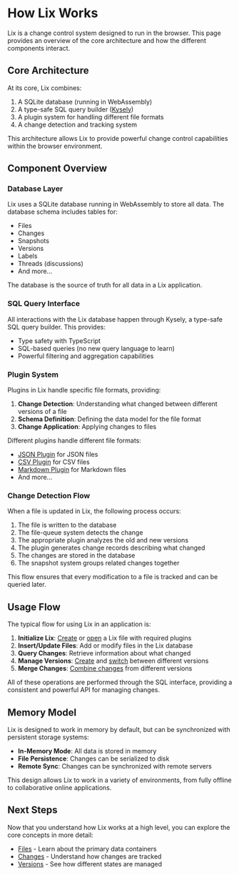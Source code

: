 # How Lix Works

Lix is a change control system designed to run in the browser. This page provides an overview of the core architecture and how the different components interact.

## Core Architecture

At its core, Lix combines:
1. A SQLite database (running in WebAssembly)
2. A type-safe SQL query builder ([Kysely](https://kysely.dev/))
3. A plugin system for handling different file formats
4. A change detection and tracking system

This architecture allows Lix to provide powerful change control capabilities within the browser environment.

## Component Overview

### Database Layer

Lix uses a SQLite database running in WebAssembly to store all data. The database schema includes tables for:

- Files
- Changes
- Snapshots
- Versions
- Labels
- Threads (discussions)
- And more...

The database is the source of truth for all data in a Lix application.

### SQL Query Interface

All interactions with the Lix database happen through Kysely, a type-safe SQL query builder. This provides:

- Type safety with TypeScript
- SQL-based queries (no new query language to learn)
- Powerful filtering and aggregation capabilities

### Plugin System

Plugins in Lix handle specific file formats, providing:

1. **Change Detection**: Understanding what changed between different versions of a file
2. **Schema Definition**: Defining the data model for the file format
3. **Change Application**: Applying changes to files

Different plugins handle different file formats:
- [JSON Plugin](https://github.com/opral/monorepo/tree/main/packages/lix-plugin-json) for JSON files
- [CSV Plugin](https://github.com/opral/monorepo/tree/main/packages/lix-plugin-csv) for CSV files
- [Markdown Plugin](https://github.com/opral/monorepo/tree/main/packages/lix-plugin-md) for Markdown files
- And more...

### Change Detection Flow

When a file is updated in Lix, the following process occurs:

1. The file is written to the database
2. The file-queue system detects the change
3. The appropriate plugin analyzes the old and new versions
4. The plugin generates change records describing what changed
5. The changes are stored in the database
6. The snapshot system groups related changes together

This flow ensures that every modification to a file is tracked and can be queried later.

## Usage Flow

The typical flow for using Lix in an application is:

1. **Initialize Lix**: [Create](https://github.com/opral/monorepo/blob/main/packages/lix-sdk/src/lix/new-lix.ts) or [open](https://github.com/opral/monorepo/blob/main/packages/lix-sdk/src/lix/open-lix-in-memory.ts) a Lix file with required plugins
2. **Insert/Update Files**: Add or modify files in the Lix database
3. **Query Changes**: Retrieve information about what changed
4. **Manage Versions**: [Create](https://github.com/opral/monorepo/blob/main/packages/lix-sdk/src/version/create-version.ts) and [switch](https://github.com/opral/monorepo/blob/main/packages/lix-sdk/src/version/switch-version.ts) between different versions
5. **Merge Changes**: [Combine changes](https://github.com/opral/monorepo/blob/main/packages/lix-sdk/src/change-set/create-merge-change-set.ts) from different versions

All of these operations are performed through the SQL interface, providing a consistent and powerful API for managing changes.

## Memory Model

Lix is designed to work in memory by default, but can be synchronized with persistent storage systems:

- **In-Memory Mode**: All data is stored in memory
- **File Persistence**: Changes can be serialized to disk
- **Remote Sync**: Changes can be synchronized with remote servers

This design allows Lix to work in a variety of environments, from fully offline to collaborative online applications.

## Next Steps

Now that you understand how Lix works at a high level, you can explore the core concepts in more detail:

- [Files](./concepts/files) - Learn about the primary data containers
- [Changes](./concepts/changes) - Understand how changes are tracked
- [Versions](./concepts/versions) - See how different states are managed